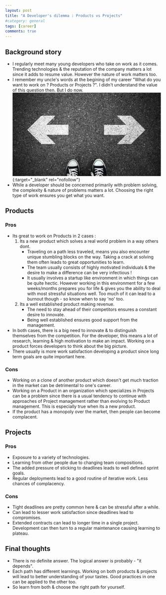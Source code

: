 ```yaml
---
layout: post
title: "A Developer's dilemma : Products vs Projects"
#category: general
tags: [career]
comments: true
---
```



## Background story
- I regularly meet many young developers who take on work as it comes. Trending technologies & the reputation of the company matters a lot since it adds to resume value. However the nature of work matters too. 
- I remember my uncle's words at the begining of my career "What do you want to work on ? Products or Projects ?". I didn't understand the value of this question then. But I do now.
[!["Choosing between the two"](/assets/images/direction.jpg "Choosing between the two")](https://efta.org/2015/11/fis-at-a-crossroads-build-or-buy-mobile-payment-apps/){:target="_blank" rel="nofollow"}
- While a developer should be concerned primarily with problem solving, the complexity & nature of problems matters a lot. Choosing the right type of work ensures you get what you want.

## Products

### Pros
- Its great to work on Products in 2 cases : 
    1. Its a new product which solves a real world problem in a way others dont.
        - Traveling on a path less traveled, means you also encounter unique stumbling blocks on the way. Taking a crack at solving them often leads to great opportunities to learn.
        - The team usually consists of highly motivated individuals & the desire to make a difference can be very infectious !
        - It usually involves a startup like environment in which things can be quite hectic. However working in this environment for a few weeks/months prepares you for life & gives you the ability to deal with most stressful situations well. Too much of it can lead to a burnout though - so know when to say 'no' too.
    2. Its a well established product making revenue.
        - The need to stay ahead of their competitors ensures a constant desire to innovate.
        - Being well established ensures good support from the management.
- In both cases, there is a big need to innovate & to distinguish themselves from the competition. For the developer, this means a lot of research, learning & high motivation to make an impact. Working on a product forces developers to think about the big picture.
- There usually is more work satisfaction developing a product since long term goals are quite important here.<br>

### Cons
- Working on a clone of another product which doesn't get much traction in the market can be detrimental to one's career.
- Working on a Product in an organization which specializes in Projects can be a problem since there is a usual tendency to continue with approaches of Project management rather than evolving to Product management. This is especially true when its a new product.
- If the product has a monopoly over the market, then people can become complacent.

## Projects

### Pros
- Exposure to a variety of technologies.
- Learning from other people due to changing team compositions.
- The added pressure of sticking to deadlines leads to well defined sprint goals.
- Regular deployments lead to a good routine of iterative work. Less chances of complacency.

### Cons
- Tight deadlines are pretty common here & can be stressful after a while.
- Can lead to lesser work satisfaction since deadlines lead to compromises.
- Extended contracts can lead to longer time in a single project. Development can then turn to a regular maintenance causing learning to plateau.

## Final thoughts
- There is no definite answer. The logical answer is probably - "it depends".
- Each path has different learnings. Working on both products & projects will lead to better understanding of your tastes. Good practices in one can be applied to the other too.
- So learn from both & choose the right path for yourself.
